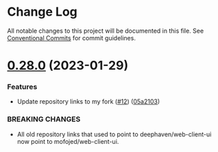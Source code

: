 # Change Log

All notable changes to this project will be documented in this file.
See [Conventional Commits](https://conventionalcommits.org) for commit guidelines.

# [0.28.0](https://github.com/mofojed/web-client-ui/compare/v0.27.0...v0.28.0) (2023-01-29)


### Features

* Update repository links to my fork ([#12](https://github.com/mofojed/web-client-ui/issues/12)) ([05a2103](https://github.com/mofojed/web-client-ui/commit/05a2103465969107b8a991fa6a1a7fc88e04b74e))


### BREAKING CHANGES

* All old repository links that used to point to deephaven/web-client-ui now point to mofojed/web-client-ui.
